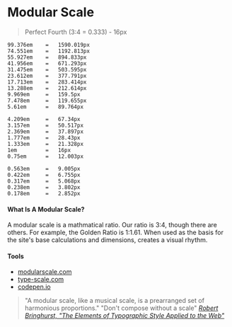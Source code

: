 <div class="col2">

# Modular Scale

 <div class="left">

 > Perfect Fourth (3:4 = 0.333) - 16px
~~~markup
99.376em    =   1590.019px
74.551em    =   1192.813px
55.927em    =   894.833px
41.956em    =   671.293px
31.475em    =   503.595px
23.612em    =   377.791px
17.713em    =   283.414px
13.288em    =   212.614px
9.969em     =   159.5px
7.478em     =   119.655px
5.61em      =   89.764px

4.209em     =   67.34px
3.157em     =   50.517px
2.369em     =   37.897px
1.777em     =   28.43px
1.333em     =   21.328px
1em         =   16px
0.75em      =   12.003px

0.563em     =   9.005px
0.422em     =   6.755px
0.317em     =   5.068px
0.238em     =   3.802px
0.178em     =   2.852px
~~~

 </div>
 <div class="right">

#### What Is A Modular Scale?
A modular scale is a mathmatical ratio. Our ratio is 3:4, though there are others. For example, the Golden Ratio is 1:1.61. When used as the basis for the site's base calculations and dimensions, creates a visual rhythm.
#### Tools
- [modularscale.com](http://www.modularscale.com/?16&px&1.333&web&table)
- [type-scale.com](http://type-scale.com/?size=16&scale=1.333&text=A%20Visual%20Type%20Scale&webfont=Montserrat&font-family=%27Montserrat%27%2C%20serif&font-weight=400&font-family-headers=Montserrat&font-weight-headers=700&background-color=%23fafafa&font-color=%23464646)
- [codepen.io](http://codepen.io/painteractive/pen/yVYNZN)
> "A modular scale, like a musical scale, is a prearranged set of harmonious proportions."
> "Don't compose without a scale"
> <cite>[Robert Bringhurst, "The Elements of Typographic Style Applied to the Web"](http://webtypography.net/toc#2.2)</cite>

 </div>

</div>
